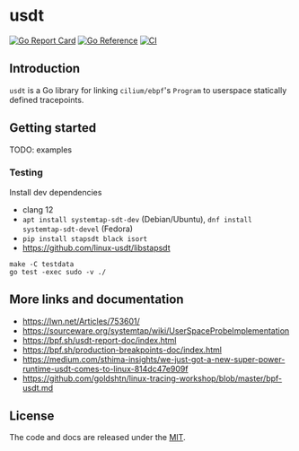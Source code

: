 # usdt

[![Go Report Card](https://goreportcard.com/badge/github.com/mmat11/usdt)](https://goreportcard.com/report/github.com/mmat11/usdt)
[![Go Reference](https://pkg.go.dev/badge/github.com/mmat11/usdt)](https://pkg.go.dev/github.com/mmat11/usdt)
[![CI](https://github.com/mmat11/usdt/actions/workflows/ci.yml/badge.svg?branch=main)](https://github.com/mmat11/usdt/actions/workflows/ci.yml)

## Introduction

`usdt` is a Go library for linking `cilium/ebpf`'s `Program` to userspace statically defined tracepoints.

## Getting started

TODO: examples

### Testing

Install dev dependencies

- clang 12
- `apt install systemtap-sdt-dev` (Debian/Ubuntu), `dnf install systemtap-sdt-devel` (Fedora)
- `pip install stapsdt black isort`
- https://github.com/linux-usdt/libstapsdt

```
make -C testdata
go test -exec sudo -v ./
```

## More links and documentation

* https://lwn.net/Articles/753601/
* https://sourceware.org/systemtap/wiki/UserSpaceProbeImplementation
* https://bpf.sh/usdt-report-doc/index.html
* https://bpf.sh/production-breakpoints-doc/index.html
* https://medium.com/sthima-insights/we-just-got-a-new-super-power-runtime-usdt-comes-to-linux-814dc47e909f
* https://github.com/goldshtn/linux-tracing-workshop/blob/master/bpf-usdt.md

## License

The code and docs are released under the [MIT](LICENSE).
